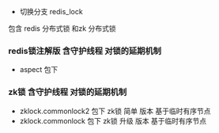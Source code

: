 - 切换分支 redis_lock 

包含 redis 分布式锁 和zk 分布式锁

### redis锁注解版 含守护线程 对锁的延期机制
- aspect 包下  

### zk锁 含守护线程 对锁的延期机制
- zklock.commonlock2 包下 zk锁 简单 版本  基于临时有序节点
- zklock.commonlock  包下 zk锁 升级 版本  基于临时有序节点